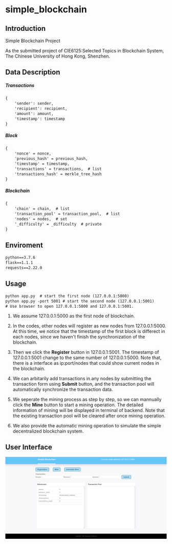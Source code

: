 # simple_blockchain

## Introduction

Simple Blockchain Project

As the submitted project of CIE6125:Selected Topics in Blockchain System, The Chinese University of Hong Kong, Shenzhen.

## Data Description

##### Transactions

    {
        'sender': sender,
        'recipient': recipient,
        'amount': amount,
        'timestamp': timestamp
    }

##### Block

    {
        'nonce' = nonce,
        'previous_hash' = previous_hash,
        'timestamp' = timestamp,
        'transactions' = transactions,  # list
        'transactions_hash' = merkle_tree_hash
    }

##### Blockchain

    {
        'chain' = chain,  # list
        'transaction_pool' = transaction_pool,  # list
        'nodes' = nodes,  # set
        '_difficulty' = _difficulty  # private 
    }

## Enviroment

    python==3.7.6
    flask==1.1.1
    requests==2.22.0

## Usage

    python app.py  # start the first node (127.0.0.1:5000)
    python app.py -port 5001 # start the second node (127.0.0.1:5001)
    # Use browser to open 127.0.0.1:5000 and 127.0.0.1:5001.

1. We assume 127.0.0.1:5000 as the first node of blockchain.

2. In the codes, other nodes will register as new nodes from 127.0.0.1:5000.
At this time, we notice that the timestamp of the first block is differect in each nodes, since we haven't finish the synchronization of the blockchain.

3. Then we click the **Register** button in 127.0.0.1:5001. The timestamp of 127.0.0.1:5001 change to the same number of 127.0.0.1:5000. Note that, there is a interface as ip:port/nodes that could show current nodes in the blockchain.

4. We can arbitarily add transactions in any nodes by submitting the transaction form using **Submit** button, and the transaction pool will automatically synchronize the transaction data.

5. We seperate the mining process as step by step, so we can mannually click the **Mine** button to start a mining operation. The detailed information of mining will be displayed in terminal of backend. Note that the existing transaction pool will be cleared after once mining operation.

6. We also provide the automatic mining operation to simulate the simple decentralized blockchain system.

## User Interface

![User Interface](img/Screenshot.png)